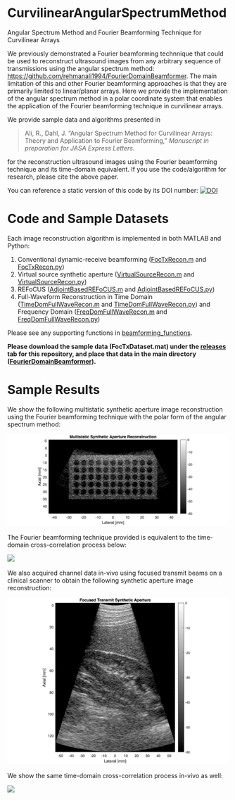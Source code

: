 # CurvilinearAngularSpectrumMethod
Angular Spectrum Method and Fourier Beamforming Technique for Curvilinear Arrays

We previously demonstrated a Fourier beamforming technnique that could be used to reconstruct ultrasound images from any arbitrary sequence of transmissions using the angular spectrum method: https://github.com/rehmanali1994/FourierDomainBeamformer. The main limitation of this and other Fourier beamforming approaches is that they are primarily limited to linear/planar arrays. Here we provide the implementation of the angular spectrum method in a polar coordinate system that enables the application of the Fourier beamforming technique in curvilinear arrays.

We provide sample data and algorithms presented in

> Ali, R., Dahl, J. “Angular Spectrum Method for Curvilinear Arrays: Theory and Application to Fourier Beamforming,” *Manuscript in preparation for JASA Express Letters.*

for the reconstruction ultrasound images using the Fourier beamforming technique and its time-domain equivalent. If you use the code/algorithm for research, please cite the above paper. 

You can reference a static version of this code by its DOI number:
[![DOI](https://zenodo.org/badge/346254482.svg)](https://zenodo.org/badge/latestdoi/346254482)

# Code and Sample Datasets
Each image reconstruction algorithm is implemented in both MATLAB and Python:
1) Conventional dynamic-receive beamforming ([FocTxRecon.m](FocTxRecon.m) and [FocTxRecon.py](FocTxRecon.py))
2) Virtual source synthetic aperture ([VirtualSourceRecon.m](VirtualSourceRecon.m) and [VirtualSourceRecon.py](VirtualSourceRecon.py))
3) REFoCUS ([AdjointBasedREFoCUS.m](AdjointBasedREFoCUS.m) and [AdjointBasedREFoCUS.py](AdjointBasedREFoCUS.py))
4) Full-Waveform Reconstruction in Time Domain ([TimeDomFullWaveRecon.m](TimeDomFullWaveRecon.m) and [TimeDomFullWaveRecon.py](TimeDomFullWaveRecon.py)) and Frequency Domain ([FreqDomFullWaveRecon.m](FreqDomFullWaveRecon.m) and [FreqDomFullWaveRecon.py](FreqDomFullWaveRecon.py))

Please see any supporting functions in [beamforming_functions](beamforming_functions).

**Please download the sample data (FocTxDataset.mat) under the [releases](https://github.com/rehmanali1994/FourierDomainBeamformer/releases) tab for this repository, and place that data in the main directory ([FourierDomainBeamformer](https://github.com/rehmanali1994/FourierDomainBeamformer)).**

# Sample Results
We show the following multistatic synthetic aperture image reconstruction using the Fourier beamforming technique with the polar form of the angular spectrum method:

![](MultistaticReconstruction.png)

The Fourier beamforming technique provided is equivalent to the time-domain cross-correlation process below:

![](FieldII_TimeDomain.gif)

We also acquired channel data in-vivo using focused transmit beams on a clinical scanner to obtain the following synthetic aperture image reconstruction:

![](FocusedTxSyntheticAperture.png)

We show the same time-domain cross-correlation process in-vivo as well:

![](Siemens5C1_TimeDomain.gif)
